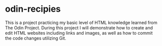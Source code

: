 # odin-recipies

This is a project practicing my basic level of HTML knowledge learned from The Odin Project. During this project I will demonstrate how to create and edit HTML websites including links and images, as well as how to commit the code changes utilizing Git. 